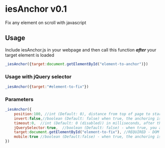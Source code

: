 # iesAnchor v0.1
Fix any element on scroll with javascript

## Usage
Include iesAnchor.js in your webpage and then call this function ***after*** your target element is loaded
```javascript
_iesAnchor({target:document.getElementById("element-to-anchor")})  
```
  
### Usage with jQuery selector  
```javascript
_iesAnchor({target:"#element-to-fix"})  
```

### Parameters 
```javascript
_iesAnchor({  
	position:100, //int (Default: 0), distance from top of page to start the anchoring onscroll, and the position of the fixed element   
	invert:false,//boolean (Default: false) when true, the anchoring is disabled if the user scroll from bottom to top  
	timeout:0,  //int (Default: 0 (disabled)) in milliseconds, after this timeout the anchoring is disabled  
	jQuerySelector:true,  //boolean (Default: false) - when true, you are allowed to pass a jQuery selector in the target parameter  
	target:document.getElementById("element-to-fix"), //REQUIRED - DOM element to fix  
	mobile:true //boolean (Default:false) - when true, the anchoring is active also on mobile  
})
```
